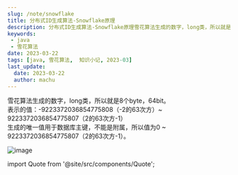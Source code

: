 ```yaml
---
slug: /note/snowflake
title: 分布式ID生成算法-Snowflake原理
description: 分布式ID生成算法-Snowflake原理雪花算法生成的数字，long类，所以就是8个byte，64bit。  表示的值：-9223372036854775808（-2的63次方）~ 9223372036854775807（2的63次方-1）    
keywords:
 - java
 - 雪花算法
date: 2023-03-22
tags: [java, 雪花算法,  知识小记, 2023-03]
last_update:
  date: 2023-03-22
  author: machu
---
```


雪花算法生成的数字，long类，所以就是8个byte，64bit。   
表示的值：-9223372036854775808（-2的63次方）~ 9223372036854775807（2的63次方-1）    
生成的唯一值用于数据库主键，不能是附属，所以值为0 ~ 9223372036854775807（2的63次方-1）。


![image](https://user-images.githubusercontent.com/49633468/227945436-ad4115f4-c5fd-43fb-9967-e65c76a2846c.png)


import Quote from '@site/src/components/Quote';

> <Quote></Quote>
